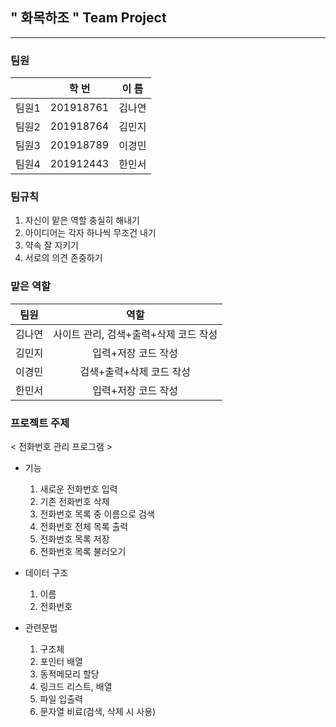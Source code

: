 ## " 화목하조 " Team Project
--------------------------

### 팀원
|        | 학  번 | 이  름 |
|  :--:  |  :--:  |  :--:  |
|  팀원1 | 201918761 | 김나연 |
|  팀원2 | 201918764 | 김민지 |
|  팀원3 | 201918789 | 이경민 |
|  팀원4 | 201912443 | 한민서 |

### 팀규칙
1. 자신이 맡은 역할 충실히 해내기
2. 아이디어는 각자 하나씩 무조건 내기
3. 약속 잘 지키기
4. 서로의 의견 존중하기

### 맡은 역할
| 팀원|       역할       |
| :--:|       :--:       |
|   김나연 |        사이트 관리, 검색+출력+삭제 코드 작성           |
|   김민지 |            입력+저장 코드 작성       |
|   이경민 |        검색+출력+삭제 코드 작성          |
|   한민서 |        입력+저장 코드 작성          |

### 프로젝트 주제

< 전화번호 관리 프로그램 >

- 기능
  1) 새로운 전화번호 입력
  2) 기존 전화번호 삭제
  3) 전화번호 목록 중 이름으로 검색
  4) 전화번호 전체 목록 출력
  5) 전화번호 목록 저장
  6) 전화번호 목록 불러오기


- 데이터 구조
  1) 이름
  2) 전화번호
  
  
- 관련문법
  1) 구조체
  2) 포인터 배열
  3) 동적메모리 할당
  4) 링크드 리스트, 배열
  5) 파일 입출력
  6) 문자열 비료(검색, 삭제 시 사용)
